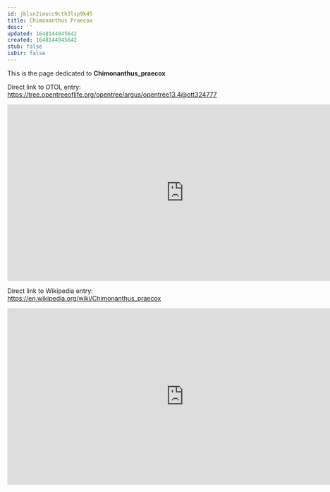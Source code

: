 ```yaml
---
id: jblsn2imscc9cth3lsp9k45
title: Chimonanthus Praecox
desc: ''
updated: 1648144045642
created: 1648144045642
stub: false
isDir: false
---
```

This is the page dedicated to **Chimonanthus_praecox**


Direct link to OTOL entry: https://tree.opentreeoflife.org/opentree/argus/opentree13.4@ott324777



<html>
    <body>
    <iframe src="https://tree.opentreeoflife.org/opentree/argus/opentree13.4@ott324777"
    width="800" height="400" frameborder="0" allowfullscreen> </iframe>
    </body>
</html>
    


Direct link to Wikipedia entry: https://en.wikipedia.org/wiki/Chimonanthus_praecox



<html>
    <body>
    <iframe src="https://en.wikipedia.org/wiki/Chimonanthus_praecox"
    width="800" height="400" frameborder="0" allowfullscreen> </iframe>
    </body>
</html>
    
